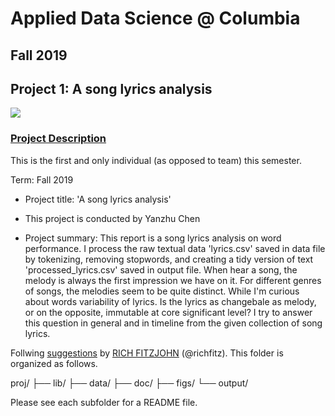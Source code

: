 # Applied Data Science @ Columbia
## Fall 2019
## Project 1: A song lyrics analysis

![ ](https://github.com/chenyanzhu43/proj1/blob/master/figs/lyrics.jpg)

### [Project Description](https://github.com/chenyanzhu43/proj1/blob/master/doc)

This is the first and only individual (as opposed to team) this semester.

Term: Fall 2019

+ Project title: 'A song lyrics analysis'

+ This project is conducted by Yanzhu Chen

+ Project summary: This report is a song lyrics analysis on word performance. I process the raw textual data 'lyrics.csv' saved in data file by tokenizing, removing stopwords, and creating a tidy version of text 'processed_lyrics.csv' saved in output file. When hear a song, the melody is always the first impression we have on it. For different genres of songs, the melodies seem to be quite distinct. While I'm curious about words variability of lyrics. Is the lyrics as changebale as melody, or on the opposite, immutable at core significant level?  I try to answer this question in general and in timeline from the given collection of song lyrics.

Follwing [suggestions](https://nicercode.github.io/blog/2013-04-05-projects/) by [RICH FITZJOHN](https://nicercode.github.io/about/#Team) (@richfitz). This folder is organized as follows.


proj/
├── lib/
├── data/
├── doc/
├── figs/
└── output/


Please see each subfolder for a README file.
